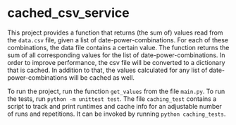 # cached_csv_service

This project provides a function that returns (the sum of) values read from the `data.csv` file, given a list of date-power-combinations. For each of these combinations, the data file contains a certain value. The function returns the sum of all corresponding values for the list of date-power-combinations.
In order to improve performance, the csv file will be converted to a dictionary that is cached. In addition to that, the values calculated for any list of date-power-combinations will be cached as well.

To run the project, run the function `get_values` from the file `main.py`. To run the tests, run `python -m unittest test`.
The file `caching_test` contains a script to track and print runtimes and cache info for an adjustable number of runs and repetitions. It can be invoked by running `python caching_tests`.